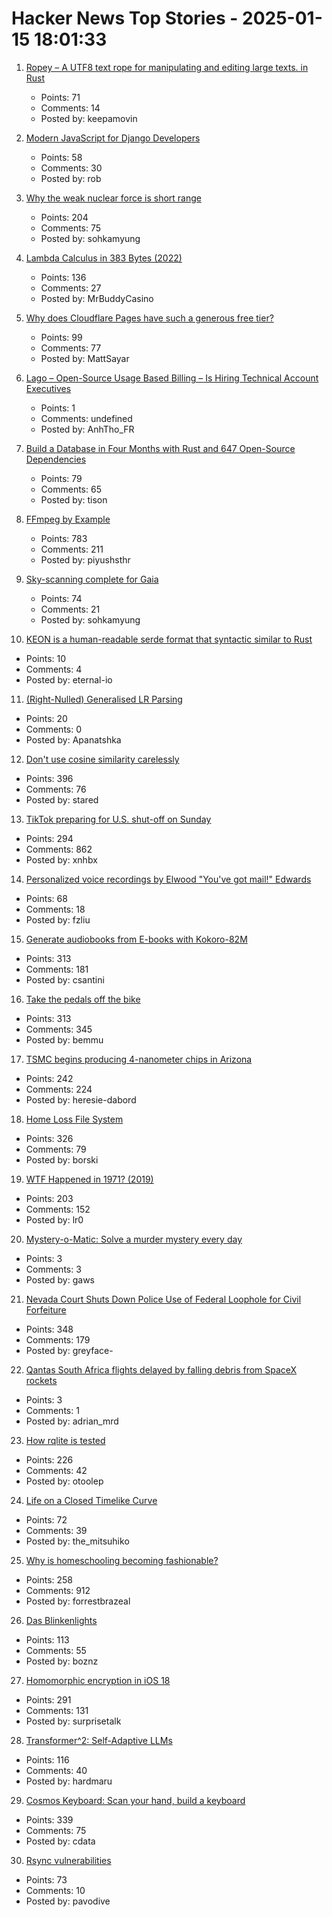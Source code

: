 # Hacker News Top Stories - 2025-01-15 18:01:33

1. [Ropey – A UTF8 text rope for manipulating and editing large texts. in Rust](https://github.com/cessen/ropey)
   - Points: 71
   - Comments: 14
   - Posted by: keepamovin

2. [Modern JavaScript for Django Developers](https://www.saaspegasus.com/guides/modern-javascript-for-django-developers/)
   - Points: 58
   - Comments: 30
   - Posted by: rob

3. [Why the weak nuclear force is short range](https://profmattstrassler.com/articles-and-posts/particle-physics-basics/the-astonishing-standard-model/why-the-weak-nuclear-force-is-short-range/)
   - Points: 204
   - Comments: 75
   - Posted by: sohkamyung

4. [Lambda Calculus in 383 Bytes (2022)](https://justine.lol/lambda/)
   - Points: 136
   - Comments: 27
   - Posted by: MrBuddyCasino

5. [Why does Cloudflare Pages have such a generous free tier?](https://mattsayar.com/why-does-cloudflare-pages-have-such-a-generous-free-tier/)
   - Points: 99
   - Comments: 77
   - Posted by: MattSayar

6. [Lago – Open-Source Usage Based Billing – Is Hiring Technical Account Executives](https://www.ycombinator.com/companies/lago/jobs/gsN3rQG-technical-account-executive)
   - Points: 1
   - Comments: undefined
   - Posted by: AnhTho_FR

7. [Build a Database in Four Months with Rust and 647 Open-Source Dependencies](https://tisonkun.io/posts/oss-twin)
   - Points: 79
   - Comments: 65
   - Posted by: tison

8. [FFmpeg by Example](https://ffmpegbyexample.com/)
   - Points: 783
   - Comments: 211
   - Posted by: piyushsthr

9. [Sky-scanning complete for Gaia](https://www.esa.int/ESA_Multimedia/Images/2025/01/Sky-scanning_complete_for_Gaia)
   - Points: 74
   - Comments: 21
   - Posted by: sohkamyung

10. [KEON is a human-readable serde format that syntactic similar to Rust](https://github.com/eternal-io/keon)
   - Points: 10
   - Comments: 4
   - Posted by: eternal-io

11. [(Right-Nulled) Generalised LR Parsing](https://blog.jeffsmits.net/generalised-lr-parsing/)
   - Points: 20
   - Comments: 0
   - Posted by: Apanatshka

12. [Don't use cosine similarity carelessly](https://p.migdal.pl/blog/2025/01/dont-use-cosine-similarity/)
   - Points: 396
   - Comments: 76
   - Posted by: stared

13. [TikTok preparing for U.S. shut-off on Sunday](https://www.reuters.com/technology/tiktok-preparing-us-shut-off-sunday-information-reports-2025-01-15/)
   - Points: 294
   - Comments: 862
   - Posted by: xnhbx

14. [Personalized voice recordings by Elwood "You've got mail!" Edwards](https://blog.jgc.org/2024/11/personalized-voice-recordings-by-elwood.html)
   - Points: 68
   - Comments: 18
   - Posted by: fzliu

15. [Generate audiobooks from E-books with Kokoro-82M](https://claudio.uk/posts/epub-to-audiobook.html)
   - Points: 313
   - Comments: 181
   - Posted by: csantini

16. [Take the pedals off the bike](https://www.fortressofdoors.com/take-the-pedals-off-the-bike/)
   - Points: 313
   - Comments: 345
   - Posted by: bemmu

17. [TSMC begins producing 4-nanometer chips in Arizona](https://www.reuters.com/technology/tsmc-begins-producing-4-nanometer-chips-arizona-raimondo-says-2025-01-10/)
   - Points: 242
   - Comments: 224
   - Posted by: heresie-dabord

18. [Home Loss File System](https://docs.google.com/spreadsheets/d/1TPeJzW5pa-BiJZjuEa1yGSFs7ZJetbnxf2gjMvv4tkc/edit?usp=sharing)
   - Points: 326
   - Comments: 79
   - Posted by: borski

19. [WTF Happened in 1971? (2019)](https://wtfhappenedin1971.com/)
   - Points: 203
   - Comments: 152
   - Posted by: lr0

20. [Mystery-o-Matic: Solve a murder mystery every day](https://mystery-o-matic.com/en/)
   - Points: 3
   - Comments: 3
   - Posted by: gaws

21. [Nevada Court Shuts Down Police Use of Federal Loophole for Civil Forfeiture](https://ij.org/press-release/nevada-court-shuts-down-police-use-of-federal-loophole-for-civil-forfeiture/)
   - Points: 348
   - Comments: 179
   - Posted by: greyface-

22. [Qantas South Africa flights delayed by falling debris from SpaceX rockets](https://www.theguardian.com/business/2025/jan/14/qantas-flights-delayed-spacex-falling-debris-sydney-to-johannesburg)
   - Points: 3
   - Comments: 1
   - Posted by: adrian_mrd

23. [How rqlite is tested](https://philipotoole.com/how-is-rqlite-tested/)
   - Points: 226
   - Comments: 42
   - Posted by: otoolep

24. [Life on a Closed Timelike Curve](https://iopscience.iop.org/article/10.1088/1361-6382/ad98df#cqgad98dff1)
   - Points: 72
   - Comments: 39
   - Posted by: the_mitsuhiko

25. [Why is homeschooling becoming fashionable?](https://newsletter.goodtechthings.com/p/why-are-tech-people-suddenly-so-into)
   - Points: 258
   - Comments: 912
   - Posted by: forrestbrazeal

26. [Das Blinkenlights](https://rodyne.com/?p=1674)
   - Points: 113
   - Comments: 55
   - Posted by: boznz

27. [Homomorphic encryption in iOS 18](https://boehs.org/node/homomorphic-encryption)
   - Points: 291
   - Comments: 131
   - Posted by: surprisetalk

28. [Transformer^2: Self-Adaptive LLMs](https://sakana.ai/transformer-squared/)
   - Points: 116
   - Comments: 40
   - Posted by: hardmaru

29. [Cosmos Keyboard: Scan your hand, build a keyboard](https://ryanis.cool/cosmos/)
   - Points: 339
   - Comments: 75
   - Posted by: cdata

30. [Rsync vulnerabilities](https://www.openwall.com/lists/oss-security/2025/01/14/3)
   - Points: 73
   - Comments: 10
   - Posted by: pavodive

